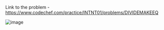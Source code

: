 Link to the problem - https://www.codechef.com/practice/INTNT01/problems/DIVIDEMAKEEQ



![image](https://github.com/Haleshot/Competitive-Programming/assets/57552973/bc8e7a0b-77f7-467f-b52f-2a848fd23d5a)
